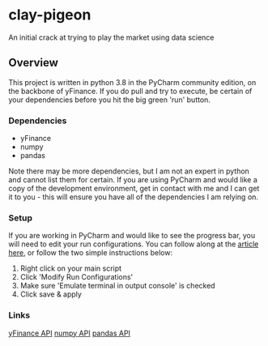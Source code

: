 # clay-pigeon
An initial crack at trying to play the market using data science

## Overview
This project is written in python 3.8 in the PyCharm community edition, on the backbone of yFinance. If you do pull and try to execute, be certain of your dependencies before you hit the big green 'run' button. 

### Dependencies
- yFinance
- numpy
- pandas

Note there may be more dependencies, but I am not an expert in python and cannot list them for certain. If you are using PyCharm and would like a copy of the development environment, get in contact with me and I can get it to you - this will ensure you have all of the dependencies I am relying on.

### Setup
If you are working in PyCharm and would like to see the progress bar, you will need to edit your run configurations. You can follow along at the [article here](https://stackoverflow.com/questions/45012964/stdout-progress-bars-dont-work-in-pycharm), or follow the two simple instructions below: 
1. Right click on your main script 
2. Click 'Modify Run Configurations'
3. Make sure 'Emulate terminal in output console' is checked
4. Click save & apply


### Links
[yFinance API](https://pypi.org/project/yfinance/)
[numpy API](https://numpy.org/doc/stable/)
[pandas API](https://pandas.pydata.org/pandas-docs/stable/index.html)
